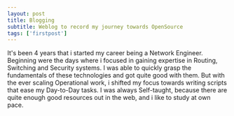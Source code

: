 ```yaml
---
layout: post
title: Blogging
subtitle: Weblog to record my journey towards OpenSource
tags: ['firstpost']
---
```


It's been 4 years that i started my career being a Network Engineer. Beginning were the days where i focused in gaining expertise in Routing, Switching and Security systems. I was able to quickly grasp the fundamentals of these technologies and got quite good with them. But with the ever scaling Operational work, i shifted my focus towards writing scripts that ease my Day-to-Day tasks. I was always Self-taught, because there are quite enough good resources out in the web, and i like to study at own pace. 
